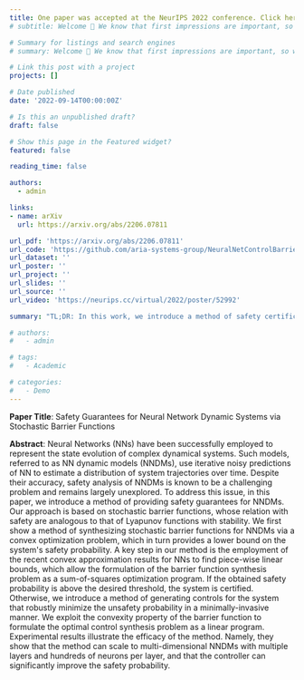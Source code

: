 ```yaml
---
title: One paper was accepted at the NeurIPS 2022 conference. Click here for more info.
# subtitle: Welcome 👋 We know that first impressions are important, so we've populated your new ite with some initial content to help you get familiar with everything in no time.

# Summary for listings and search engines
# summary: Welcome 👋 We know that first impressions are important, so we've populatReceived the Diversity and Inclusion Scholarship from the ME Department at CU Bouldered your new site with some initial content to help you get familiar with everything in no time.

# Link this post with a project
projects: []

# Date published
date: '2022-09-14T00:00:00Z'

# Is this an unpublished draft?
draft: false

# Show this page in the Featured widget?
featured: false

reading_time: false

authors:
  - admin

links:
- name: arXiv
  url: https://arxiv.org/abs/2206.07811

url_pdf: 'https://arxiv.org/abs/2206.07811'
url_code: 'https://github.com/aria-systems-group/NeuralNetControlBarrier'
url_dataset: ''
url_poster: ''
url_project: ''
url_slides: ''
url_source: ''
url_video: 'https://neurips.cc/virtual/2022/poster/52992'

summary: "TL;DR: In this work, we introduce a method of safety certification and control for neural network dynamic systems via stochastic barrier functions."

# authors:
#   - admin

# tags:
#   - Academic

# categories:
#   - Demo
---
```

**Paper Title**: Safety Guarantees for Neural Network Dynamic Systems via Stochastic Barrier Functions


**Abstract**: Neural Networks (NNs) have been successfully employed to represent the state evolution of complex dynamical systems.  Such models, referred to as NN dynamic models (NNDMs), use iterative noisy predictions of NN to estimate a distribution of system trajectories over time. Despite their accuracy, safety analysis of NNDMs is known to be a challenging problem and remains largely unexplored.  To address this issue, in this paper, we introduce a method of providing safety guarantees for NNDMs.  Our approach is based on stochastic barrier functions, whose relation with safety are analogous to that of Lyapunov functions with stability.  We first show a method of synthesizing stochastic barrier functions for NNDMs via a convex optimization problem, which in turn provides a lower bound on the system's safety probability.  A key step in our method is the employment of the recent convex approximation results for NNs to find piece-wise linear bounds, which allow the formulation of the barrier function synthesis problem as a sum-of-squares optimization program.  If the obtained safety probability is above the desired threshold, the system is certified.  Otherwise, we introduce a method of generating controls for the system that robustly minimize the unsafety probability in a minimally-invasive manner.  We exploit the convexity property of the barrier function to formulate the optimal control synthesis problem as a linear program.  Experimental results illustrate the efficacy of the method. Namely, they show that the method can scale to multi-dimensional NNDMs with multiple layers and hundreds of neurons per layer, and that the controller can significantly improve the safety probability.